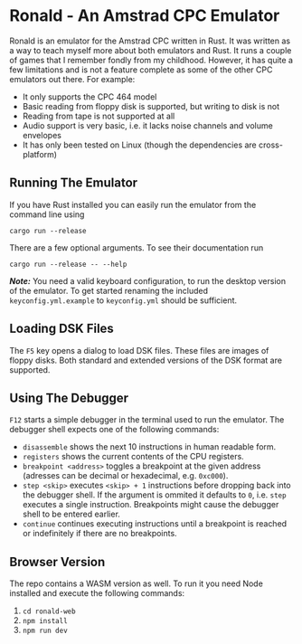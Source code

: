 Ronald - An Amstrad CPC Emulator
================================

Ronald is an emulator for the Amstrad CPC written in Rust. It was written as a
way to teach myself more about both emulators and Rust. It runs a couple of
games that I remember fondly from my childhood. However, it has quite a few
limitations and is not a feature complete as some of the other CPC emulators out
there. For example:

* It only supports the CPC 464 model
* Basic reading from floppy disk is supported, but writing to disk is not
* Reading from tape is not supported at all
* Audio support is very basic, i.e. it lacks noise channels and volume envelopes
* It has only been tested on Linux (though the dependencies are cross-platform)

Running The Emulator
--------------------

If you have Rust installed you can easily run the emulator from the command line
using

`cargo run --release`

There are a few optional arguments. To see their documentation run

`cargo run --release -- --help`

***Note:*** You need a valid keyboard configuration, to run the desktop version of the
emulator. To get started renaming the included `keyconfig.yml.example` to `keyconfig.yml`
should be sufficient.

Loading DSK Files
-----------------

The `F5` key opens a dialog to load DSK files. These files are images of floppy
disks. Both standard and extended versions of the DSK format are supported.

Using The Debugger
------------------

`F12` starts a simple debugger in the terminal used to run the emulator. The
debugger shell expects one of the following commands:

* `disassemble` shows the next 10 instructions in human readable form.
* `registers` shows the current contents of the CPU registers.
* `breakpoint <address>` toggles a breakpoint at the given address (adresses
  can be decimal or hexadecimal, e.g. `0xc000`).
* `step <skip>` executes `<skip> + 1` instructions before dropping back into the
  debugger shell. If the argument is ommited it defaults to `0`, i.e. `step`
  executes a single instruction. Breakpoints might cause the debugger shell to
  be entered earlier.
* `continue` continues executing instructions until a breakpoint is reached or
  indefinitely if there are no breakpoints.

Browser Version
---------------

The repo contains a WASM version as well. To run it you need Node installed and
execute the following commands:

1. `cd ronald-web`
2. `npm install`
3. `npm run dev`

